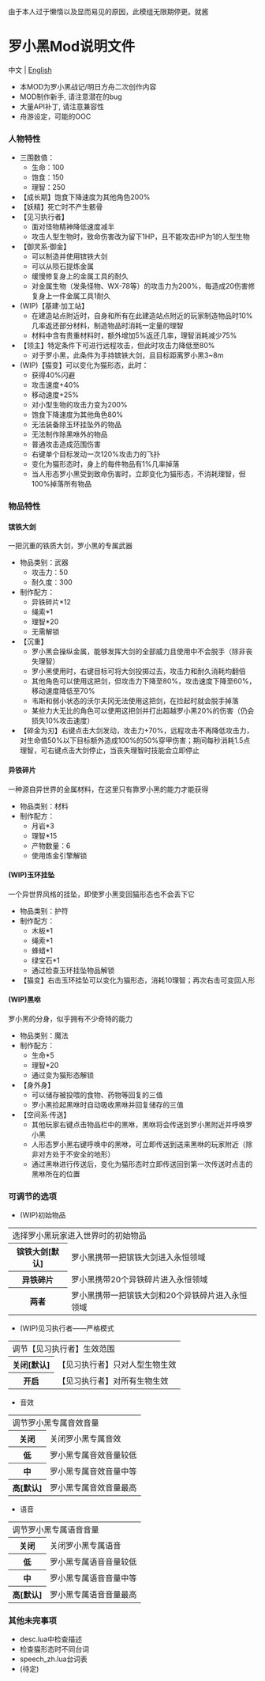 由于本人过于懒惰以及显而易见的原因，此模组无限期停更。就酱

# 罗小黑Mod说明文件

中文 | [English](README.en.md)

- 本MOD为罗小黑战记/明日方舟二次创作内容
- MOD制作新手, 请注意潜在的bug
- 大量API补丁, 请注意兼容性
- 舟游设定，可能的OOC

### 人物特性

- 三围数值：
  - 生命：100
  - 饱食：150
  - 理智：250
- 【成长期】饱食下降速度为其他角色200%
- 【妖精】死亡时不产生骸骨
- 【见习执行者】
  - 面对怪物精神降低速度减半
  - 攻击人型生物时，致命伤害改为留下1HP，且不能攻击HP为1的人型生物
- 【御灵系·御金】
  - 可以制造并使用镔铁大剑
  - 可以从陨石提炼金属
  - 缓慢修复身上的金属工具的耐久
  - 对金属生物（发条怪物、WX-78等）的攻击力为200%，每造成20伤害修复身上一件金属工具1耐久
- (WIP)【基建·加工站】
  - 在建造站点附近时，自身和所有在此建造站点附近的玩家制造物品时10%几率返还部分材料，制造物品时消耗一定量的理智
  - 材料中含有贵重材料时，额外增加5%返还几率，理智消耗减少75%
- 【领主】特定条件下可进行远程攻击，但此时攻击力降低至80%
  - 对于罗小黑，此条件为手持镔铁大剑，且目标距离罗小黑3~8m
- (WIP)【猫变】可以变化为猫形态，此时：
  - 获得40%闪避
  - 攻击速度+40%
  - 移动速度+25%
  - 对小型生物的攻击力变为200%
  - 饱食下降速度为其他角色80%
  - 无法装备除玉环挂坠外的物品
  - 无法制作除黑咻外的物品
  - 普通攻击造成范围伤害
  - 右键单个目标发动一次120%攻击力的飞扑
  - 变化为猫形态时，身上的每件物品有1%几率掉落
  - 当人形态罗小黑受到致命伤害时，立即变化为猫形态，不消耗理智，但100%掉落所有物品

### 物品特性

#### 镔铁大剑
一把沉重的铁质大剑，罗小黑的专属武器
- 物品类别：武器
  - 攻击力：50
  - 耐久度：300
- 制作配方：
  - 异铁碎片*12
  - 绳索*1
  - 理智*20
  - 无需解锁
- 【沉重】
  - 罗小黑会操纵金属，能够发挥大剑的全部威力且使用中不会脱手（除非丧失理智）
  - 罗小黑使用时，右键目标可将大剑投掷过去，攻击力和耐久消耗均翻倍
  - 其他角色可以使用这把剑，但攻击力下降至80%，攻击速度下降至60%，移动速度降低至70%
  - 韦斯和弱小状态的沃尔夫冈无法使用这把剑，在捡起时就会脱手掉落
  - 某些力大无比的角色可以使用这把剑并打出超越罗小黑20%的伤害（仍会损失10%攻击速度）
- 【碎金为刃】右键点击大剑发动，攻击力+70%，远程攻击不再降低攻击力，对生命值50%以下目标额外造成100%的50%穿甲伤害；期间每秒消耗1.5点理智，可右键点击大剑停止，当丧失理智时技能会立即停止

#### 异铁碎片
一种源自异世界的金属材料，在这里只有靠罗小黑的能力才能获得
- 物品类别：材料
- 制作配方：
  - 月岩*3
  - 理智*15
  - 产物数量：6
  - 使用炼金引擎解锁

#### (WIP)玉环挂坠
一个异世界风格的挂坠，即使罗小黑变回猫形态也不会丢下它
- 物品类别：护符
- 制作配方：
  - 木板*1
  - 绳索*1
  - 蜂蜡*1
  - 绿宝石*1
  - 通过检查玉环挂坠物品解锁
- 【猫变】右击玉环挂坠可以变化为猫形态，消耗10理智；再次右击可变回人形

#### (WIP)黑咻
罗小黑的分身，似乎拥有不少奇特的能力
- 物品类别：魔法
- 制作配方：
  - 生命*5
  - 理智*20
  - 通过变为猫形态解锁
- 【身外身】
  - 可以储存被投喂的食物、药物等回复的三值
  - 罗小黑捡起黑咻时自动吸收黑咻并回复储存的三值
- 【空间系·传送】
  - 其他玩家右键点击物品栏中的黑咻，黑咻将会传送到罗小黑附近并呼唤罗小黑
  - 人形态罗小黑右键呼唤中的黑咻，可立即传送到送来黑咻的玩家附近（除非对方处于不安全的地形）
  - 通过黑咻进行传送后，变化为猫形态时立即传送回到第一次传送时点击的黑咻所在的位置

### 可调节的选项

- (WIP)初始物品
<table>
<tr><td colspan="2">选择罗小黑玩家进入世界时的初始物品</td></tr>
<tr><th>镔铁大剑[默认]</th><td>罗小黑携带一把镔铁大剑进入永恒领域</td></tr>
<tr><th>异铁碎片</th><td>罗小黑携带20个异铁碎片进入永恒领域</td></tr>
<tr><th>两者</th><td>罗小黑携带一把镔铁大剑和20个异铁碎片进入永恒领域</td></tr>
</table>

- (WIP)见习执行者——严格模式
<table>
<tr><td colspan="2">调节【见习执行者】生效范围</td></tr>
<tr><th>关闭[默认]</th><td>【见习执行者】只对人型生物生效</td></tr>
<tr><th>开启</th><td>【见习执行者】对所有生物生效</td></tr>
</table>

- 音效
<table>
<tr><td colspan="2">调节罗小黑专属音效音量</td></tr>
<tr><th>关闭</th><td>关闭罗小黑专属音效</td></tr>
<tr><th>低</th><td>罗小黑专属音效音量较低</td></tr>
<tr><th>中</th><td>罗小黑专属音效音量中等</td></tr>
<tr><th>高[默认]</th><td>罗小黑专属音效音量最高</td></tr>
</table>

- 语音
<table>
<tr><td colspan="2">调节罗小黑专属语音音量</td></tr>
<tr><th>关闭</th><td>关闭罗小黑专属语音</td></tr>
<tr><th>低</th><td>罗小黑专属语音音量较低</td></tr>
<tr><th>中</th><td>罗小黑专属语音音量中等</td></tr>
<tr><th>高[默认]</th><td>罗小黑专属语音音量最高</td></tr>
</table>

### 其他未完事项

- desc.lua中检查描述
- 检查猫形态时不同台词
- speech_zh.lua台词表
- (待定)
